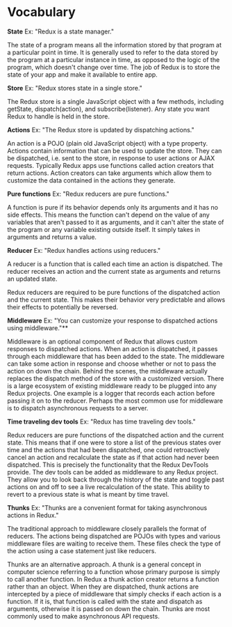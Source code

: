 # Vocabulary

**State**
Ex: "Redux is a state manager."

The state of a program means all the information stored by that program at a particular point in time. It is generally used to refer to the data stored by the program at a particular instance in time, as opposed to the logic of the program, which doesn't change over time. The job of Redux is to store the state of your app and make it available to entire app.

**Store**
Ex: "Redux stores state in a single store."

The Redux store is a single JavaScript object with a few methods, including getState, dispatch(action), and subscribe(listener). Any state you want Redux to handle is held in the store.

**Actions**
Ex: "The Redux store is updated by dispatching actions."

An action is a POJO (plain old JavaScript object) with a type property. Actions contain information that can be used to update the store. They can be dispatched, i.e. sent to the store, in response to user actions or AJAX requests. Typically Redux apps use functions called action creators that return actions. Action creators can take arguments which allow them to customize the data contained in the actions they generate.

**Pure functions**
Ex: "Redux reducers are pure functions."

A function is pure if its behavior depends only its arguments and it has no side effects. This means the function can't depend on the value of any variables that aren't passed to it as arguments, and it can't alter the state of the program or any variable existing outside itself. It simply takes in arguments and returns a value.

**Reducer**
Ex: "Redux handles actions using reducers."

A reducer is a function that is called each time an action is dispatched. The reducer receives an action and the current state as arguments and returns an updated state.

Redux reducers are required to be pure functions of the dispatched action and the current state. This makes their behavior very predictable and allows their effects to potentially be reversed.

**Middleware**
Ex: "You can customize your response to dispatched actions using middleware."\*\*

Middleware is an optional component of Redux that allows custom responses to dispatched actions. When an action is dispatched, it passes through each middleware that has been added to the state. The middleware can take some action in response and choose whether or not to pass the action on down the chain. Behind the scenes, the middleware actually replaces the dispatch method of the store with a customized version. There is a large ecosystem of existing middleware ready to be plugged into any Redux projects. One example is a logger that records each action before passing it on to the reducer. Perhaps the most common use for middleware is to dispatch asynchronous requests to a server.

**Time traveling dev tools**
Ex: "Redux has time traveling dev tools."

Redux reducers are pure functions of the dispatched action and the current state. This means that if one were to store a list of the previous states over time and the actions that had been dispatched, one could retroactively cancel an action and recalculate the state as if that action had never been dispatched. This is precisely the functionality that the Redux DevTools provide. The dev tools can be added as middleware to any Redux project. They allow you to look back through the history of the state and toggle past actions on and off to see a live recalculation of the state. This ability to revert to a previous state is what is meant by time travel.

**Thunks**
Ex: "Thunks are a convenient format for taking asynchronous actions in Redux."

The traditional approach to middleware closely parallels the format of reducers. The actions being dispatched are POJOs with types and various middleware files are waiting to receive them. These files check the type of the action using a case statement just like reducers.

Thunks are an alternative approach. A thunk is a general concept in computer science referring to a function whose primary purpose is simply to call another function. In Redux a thunk action creator returns a function rather than an object. When they are dispatched, thunk actions are intercepted by a piece of middleware that simply checks if each action is a function. If it is, that function is called with the state and dispatch as arguments, otherwise it is passed on down the chain. Thunks are most commonly used to make asynchronous API requests.
